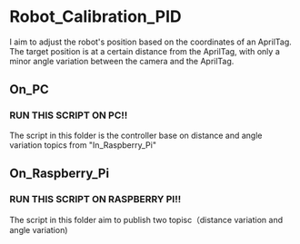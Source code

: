 # Robot_Calibration_PID 
I aim to adjust the robot's position based on the coordinates of an AprilTag. The target position is at a certain distance from the AprilTag, with only a minor angle variation between the camera and the AprilTag.
## On_PC
### RUN THIS SCRIPT ON PC!!
The script in this folder is the controller base on distance and angle variation topics from "In_Raspberry_Pi"
## On_Raspberry_Pi
### RUN THIS SCRIPT ON RASPBERRY PI!!
The script in this folder aim to publish two topisc（distance variation and angle variation)
